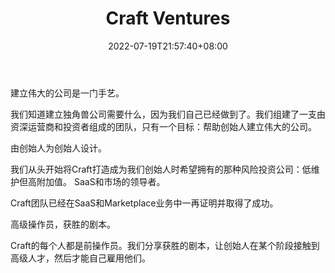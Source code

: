﻿---
weight: 
title: "Craft Ventures"
description: "Craft Ventures是一家早期风险投资基金，致力于打造伟大公司的工艺"
date: 2022-07-19T21:57:40+08:00
lastmod: 2022-07-19T16:45:40+08:00
draft: false
authors: ["june"]
featuredImage: "craft-ventures.png"
link: "https://www.craftventures.com/"
tags: ["投资机构","Craft Ventures"]
categories: ["navigation"]
navigation: ["投资机构"]
lightgallery: true
toc: true
pinned: false
recommend: false
recommend1: false
---
建立伟大的公司是一门手艺。

我们知道建立独角兽公司需要什么，因为我们自己已经做到了。我们组建了一支由资深运营商和投资者组成的团队，只有一个目标：帮助创始人建立伟大的公司。

由创始人为创始人设计。

我们从头开始将Craft打造成为我们创始人时希望拥有的那种风险投资公司：低维护但高附加值。
SaaS和市场的领导者。

Craft团队已经在SaaS和Marketplace业务中一再证明并取得了成功。

高级操作员，获胜的剧本。

Craft的每个人都是前操作员。我们分享获胜的剧本，让创始人在某个阶段接触到高级人才，然后才能自己雇用他们。